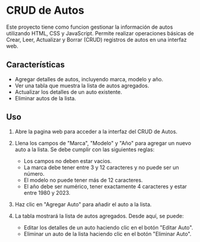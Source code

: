 # CRUD de Autos

Este proyecto tiene como funcion gestionar la información de autos utilizando HTML, CSS y JavaScript. Permite realizar operaciones básicas de Crear, Leer, Actualizar y Borrar (CRUD) registros de autos en una interfaz web.

## Características

- Agregar detalles de autos, incluyendo marca, modelo y año.
- Ver una tabla que muestra la lista de autos agregados.
- Actualizar los detalles de un auto existente.
- Eliminar autos de la lista.

## Uso

1. Abre la pagina web para acceder a la interfaz del CRUD de Autos.

2. Llena los campos de "Marca", "Modelo" y "Año" para agregar un nuevo auto a la lista. Se debe cumplir con las siguientes reglas:
    - Los campos no deben estar vacios.
    - La marca debe tener entre 3 y 12 caracteres y no puede ser un número.
    - El modelo no puede tener más de 12 caracteres.
    - El año debe ser numérico, tener exactamente 4 caracteres y estar entre 1980 y 2023.

3. Haz clic en "Agregar Auto" para añadir el auto a la lista.

4. La tabla mostrará la lista de autos agregados. Desde aquí, se puede:
    - Editar los detalles de un auto haciendo clic en el botón "Editar Auto".
    - Eliminar un auto de la lista haciendo clic en el botón "Eliminar Auto".